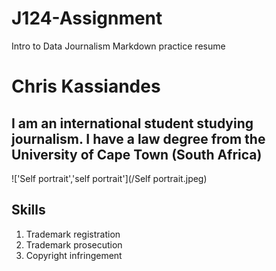 # J124-Assignment
Intro to Data Journalism Markdown practice resume
 
 # Chris Kassiandes
 ## I am an international student studying journalism. I have a law degree from the University of Cape Town (South Africa)

!['Self portrait','self portrait'](/Self portrait.jpeg)

## Skills
1. Trademark registration
2. Trademark prosecution
3. Copyright infringement 
